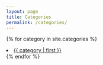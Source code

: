 ```yaml
---
layout: page
title: Categories
permalink: /categories/
---
```


<section>

{% for category in site.categories %}
    <li>
    <a href="/{{ category | first | slugize }}/">
        {{ category | first }}
    </a>
    </li>
{% endfor %}

</section>